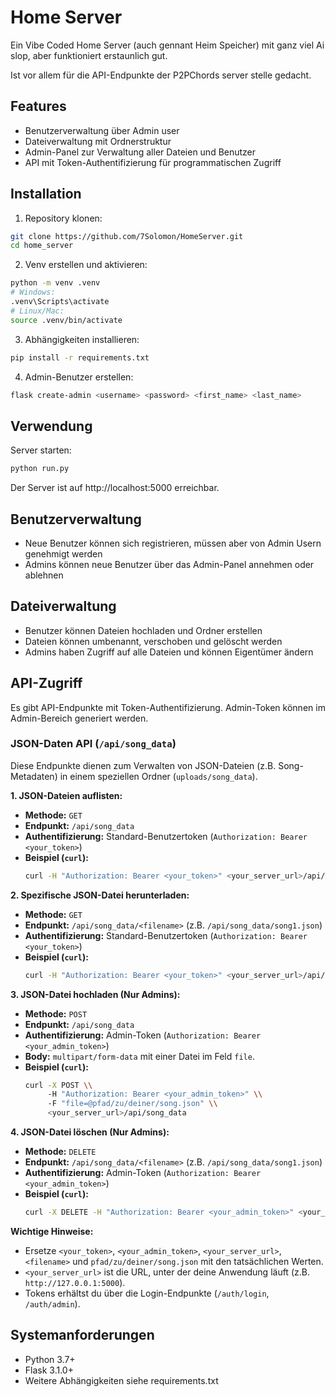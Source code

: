 # Home Server

Ein Vibe Coded Home Server (auch gennant Heim Speicher) mit ganz viel Ai slop, aber funktioniert erstaunlich gut.

Ist vor allem für die API-Endpunkte der P2PChords server stelle gedacht.

## Features

- Benutzerverwaltung über Admin user
- Dateiverwaltung mit Ordnerstruktur
- Admin-Panel zur Verwaltung aller Dateien und Benutzer
- API mit Token-Authentifizierung für programmatischen Zugriff

## Installation

1. Repository klonen:
```bash
git clone https://github.com/7Solomon/HomeServer.git
cd home_server
```

2. Venv erstellen und aktivieren:
```bash
python -m venv .venv
# Windows:
.venv\Scripts\activate
# Linux/Mac:
source .venv/bin/activate
```

3. Abhängigkeiten installieren:
```bash
pip install -r requirements.txt
```

4. Admin-Benutzer erstellen:
```bash
flask create-admin <username> <password> <first_name> <last_name>
```

## Verwendung

Server starten:
```bash
python run.py
```

Der Server ist auf http://localhost:5000 erreichbar.

## Benutzerverwaltung

- Neue Benutzer können sich registrieren, müssen aber von Admin Usern genehmigt werden
- Admins können neue Benutzer über das Admin-Panel annehmen oder ablehnen

## Dateiverwaltung

- Benutzer können Dateien hochladen und Ordner erstellen
- Dateien können umbenannt, verschoben und gelöscht werden
- Admins haben Zugriff auf alle Dateien und können Eigentümer ändern

## API-Zugriff

Es gibt API-Endpunkte mit Token-Authentifizierung. Admin-Token können im Admin-Bereich generiert werden.

### JSON-Daten API (`/api/song_data`)

Diese Endpunkte dienen zum Verwalten von JSON-Dateien (z.B. Song-Metadaten) in einem speziellen Ordner (`uploads/song_data`).

**1. JSON-Dateien auflisten:**

*   **Methode:** `GET`
*   **Endpunkt:** `/api/song_data`
*   **Authentifizierung:** Standard-Benutzertoken (`Authorization: Bearer <your_token>`)
*   **Beispiel (`curl`):**
    ```bash
    curl -H "Authorization: Bearer <your_token>" <your_server_url>/api/song_data
    ```

**2. Spezifische JSON-Datei herunterladen:**

*   **Methode:** `GET`
*   **Endpunkt:** `/api/song_data/<filename>` (z.B. `/api/song_data/song1.json`)
*   **Authentifizierung:** Standard-Benutzertoken (`Authorization: Bearer <your_token>`)
*   **Beispiel (`curl`):**
    ```bash
    curl -H "Authorization: Bearer <your_token>" <your_server_url>/api/song_data/song1.json -o song1_downloaded.json
    ```

**3. JSON-Datei hochladen (Nur Admins):**

*   **Methode:** `POST`
*   **Endpunkt:** `/api/song_data`
*   **Authentifizierung:** Admin-Token (`Authorization: Bearer <your_admin_token>`)
*   **Body:** `multipart/form-data` mit einer Datei im Feld `file`.
*   **Beispiel (`curl`):**
    ```bash
    curl -X POST \\
         -H "Authorization: Bearer <your_admin_token>" \\
         -F "file=@pfad/zu/deiner/song.json" \\
         <your_server_url>/api/song_data
    ```

**4. JSON-Datei löschen (Nur Admins):**

*   **Methode:** `DELETE`
*   **Endpunkt:** `/api/song_data/<filename>` (z.B. `/api/song_data/song1.json`)
*   **Authentifizierung:** Admin-Token (`Authorization: Bearer <your_admin_token>`)
*   **Beispiel (`curl`):**
    ```bash
    curl -X DELETE -H "Authorization: Bearer <your_admin_token>" <your_server_url>/api/song_data/song1.json
    ```

**Wichtige Hinweise:**

*   Ersetze `<your_token>`, `<your_admin_token>`, `<your_server_url>`, `<filename>` und `pfad/zu/deiner/song.json` mit den tatsächlichen Werten.
*   `<your_server_url>` ist die URL, unter der deine Anwendung läuft (z.B. `http://127.0.0.1:5000`).
*   Tokens erhältst du über die Login-Endpunkte (`/auth/login`, `/auth/admin`).

## Systemanforderungen

- Python 3.7+
- Flask 3.1.0+
- Weitere Abhängigkeiten siehe requirements.txt
